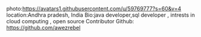 photo:https://avatars1.githubusercontent.com/u/59769777?s=60&v=4
location:Andhra pradesh, India
Bio:java developer,sql developer , intrests in cloud computing , open source Contributor
Github: https://github.com/awezrebel
